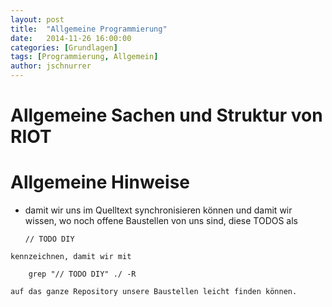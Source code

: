 ```yaml
---
layout: post
title:  "Allgemeine Programmierung"
date:   2014-11-26 16:00:00
categories: [Grundlagen]
tags: [Programmierung, Allgemein]
author: jschnurrer
---
```


Allgemeine Sachen und Struktur von RIOT
====

# Allgemeine Hinweise


*    damit wir uns im Quelltext synchronisieren können und damit wir wissen, wo noch offene Baustellen von uns sind, diese TODOS als 

         // TODO DIY

    kennzeichnen, damit wir mit

        grep "// TODO DIY" ./ -R

    auf das ganze Repository unsere Baustellen leicht finden können.
